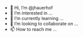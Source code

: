 - 👋 Hi, I’m @jhauerhof
- 👀 I’m interested in ...
- 🌱 I’m currently learning ...
- 💞️ I’m looking to collaborate on ...
- 📫 How to reach me ...

<!---
jhauerhof/jhauerhof is a ✨ special ✨ repository because its `README.md` (this file) appears on your GitHub profile.
You can click the Preview link to take a look at your changes.
--->
